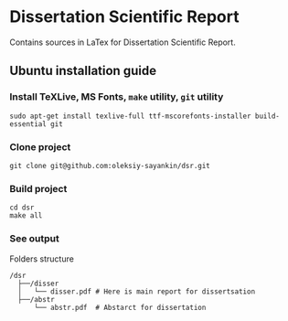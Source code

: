 # Dissertation Scientific Report

Contains sources in LaTex for Dissertation Scientific Report.

## Ubuntu installation guide

### Install TeXLive, MS Fonts, `make` utility, `git` utility
```
sudo apt-get install texlive-full ttf-mscorefonts-installer build-essential git
```

### Clone project

```
git clone git@github.com:oleksiy-sayankin/dsr.git
```

### Build project
```
cd dsr
make all
```

### See output 

Folders structure
```
/dsr
  ├──/disser
  │   └── disser.pdf # Here is main report for dissertsation
  ├──/abstr
      └── abstr.pdf  # Abstarct for dissertation     
```